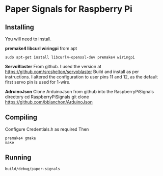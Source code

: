 # Paper Signals for Raspberry Pi
## Installing
You will need to install.

**premake4 libcurl wiringpi** from apt

    sudo apt-get install libcurl4-openssl-dev premake4 wiringpi

**ServoBlaster**
From github. I used the version at
https://github.com/srcshelton/servoblaster
Build and install as per instructions. I altered the configuration to
user pins 11 and 12, as the default first servo pin is used for 1-wire.

**AdruinoJson**
Clone ArduinoJson from github into the RaspberryPiSignals directory
cd RaspberryPiSignals
git clone https://github.com/bblanchon/ArduinoJson 

## Compiling
Configure Credentials.h as required
Then

    premake4 gmake
    make


## Running

    build/debug/paper-signals


